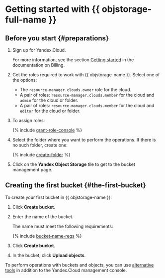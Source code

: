 # Getting started with {{ objstorage-full-name }}

## Before you start {#preparations}

1. Sign up for Yandex.Cloud.

   For more information, see the section [Getting started](../billing/quickstart/index.md) in the documentation on Billing.

1. Get the roles required to work with {{ objstorage-name }}. Select one of the options:
    * The `resource-manager.clouds.owner` role for the cloud.
    * A pair of roles: `resource-manager.clouds.member` for the cloud and `admin` for the cloud or folder.
    * A pair of roles: `resource-manager.clouds.member` for the cloud and `editor` for the cloud or folder.

1. To assign roles:

    {% include [grant-role-console](../_includes/grant-role-console.md) %}

1. Select the folder where you want to perform the operations. If there is no such folder, create one:

    {% include [create-folder](../_includes/create-folder.md) %}

1. Click on the **Yandex Object Storage** tile to get to the bucket management page.

## Creating the first bucket {#the-first-bucket}

To create your first bucket in {{ objstorage-name }}:

1. Click **Create bucket**.

1. Enter the name of the bucket.

   The name must meet the following requirements:

   {% include [bucket-name-reqs](../_includes/bucket-name-reqs.md) %}

1. Click **Create bucket**.

1. In the bucket, click **Upload objects**.

To perform operations with buckets and objects, you can use [alternative tools](instruments/index.md) in addition to the Yandex.Cloud management console.

